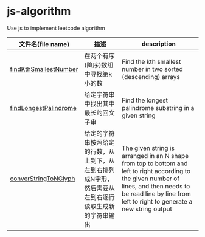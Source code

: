 # js-algorithm
Use js to implement leetcode algorithm



| 文件名(file name)                                            | 描述                                                         | description                                                  |
| ------------------------------------------------------------ | ------------------------------------------------------------ | ------------------------------------------------------------ |
| [findKthSmallestNumber](https://github.com/JunLiangWangX/js-algorithm/blob/main/findKthSmallestNumber.js) | 在两个有序(降序)数组中寻找第k小的数                          | Find the kth smallest number in two sorted (descending) arrays |
| [findLongestPalindrome](https://github.com/JunLiangWangX/js-algorithm/blob/main/findLongestPalindrome.js) | 给定字符串中找出其中最长的回文子串                           | Find the longest palindrome substring in a given string      |
| [converStringToNGlyph](https://github.com/JunLiangWangX/js-algorithm/blob/main/converStringToNGlyph.js) | 给定的字符串按照给定的行数，从上到下，从左到右排列成N字形，然后需要从左到右逐行读取生成新的字符串输出 | The given string is arranged in an N shape from top to bottom and left to right according to the given number of lines, and then needs to be read line by line from left to right to generate a new string output |

